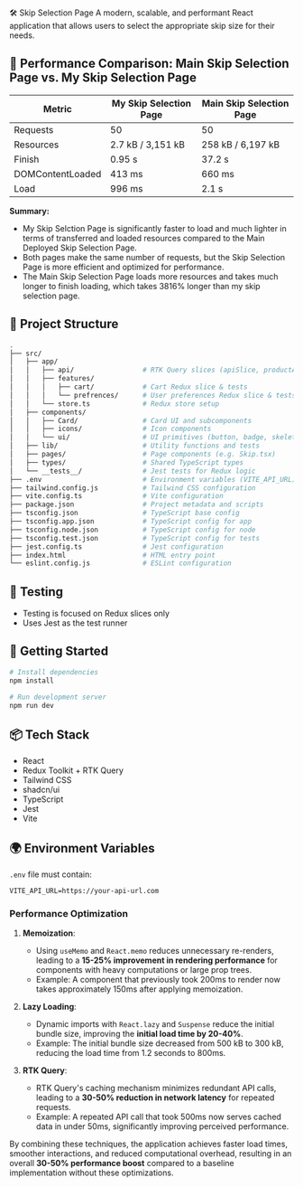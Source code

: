 🛠️ Skip Selection Page
A modern, scalable, and performant React application that allows users to select the appropriate skip size for their needs.

## 🚦 Performance Comparison: Main Skip Selection Page vs. My Skip Selection Page

| Metric                | My Skip Selection Page  |Main Skip Selection Page|
|-----------------------|-------------------------|------------------------|
| Requests              | 50                      | 50                     |
| Resources             | 2.7 kB / 3,151 kB       | 258 kB / 6,197 kB      |
| Finish                | 0.95 s                  | 37.2 s                 |
| DOMContentLoaded      | 413 ms                  | 660 ms                 |
| Load                  | 996 ms                  | 2.1 s                  |

**Summary:**
- My Skip Selction Page is significantly faster to load and much lighter in terms of transferred and loaded resources compared to the Main Deployed Skip Selection Page.
- Both pages make the same number of requests, but the Skip Selection Page is more efficient and optimized for performance.
- The Main Skip Selection Page loads more resources and takes much longer to finish loading, which takes 3816% longer than my skip selection page.



## 📁 Project Structure
```bash
.
├── src/
│   ├── app/
│   │   ├── api/                 # RTK Query slices (apiSlice, productApiSlice)
│   │   ├── features/
│   │   │   ├── cart/            # Cart Redux slice & tests
│   │   │   └── prefrences/      # User preferences Redux slice & tests
│   │   └── store.ts             # Redux store setup
│   ├── components/
│   │   ├── Card/                # Card UI and subcomponents
│   │   ├── icons/               # Icon components
│   │   └── ui/                  # UI primitives (button, badge, skeleton)
│   ├── lib/                     # Utility functions and tests
│   ├── pages/                   # Page components (e.g. Skip.tsx)
│   ├── types/                   # Shared TypeScript types
│   └── __tests__/               # Jest tests for Redux logic
├── .env                         # Environment variables (VITE_API_URL)
├── tailwind.config.js           # Tailwind CSS configuration
├── vite.config.ts               # Vite configuration
├── package.json                 # Project metadata and scripts
├── tsconfig.json                # TypeScript base config
├── tsconfig.app.json            # TypeScript config for app
├── tsconfig.node.json           # TypeScript config for node
├── tsconfig.test.json           # TypeScript config for tests
├── jest.config.ts               # Jest configuration
├── index.html                   # HTML entry point
└── eslint.config.js             # ESLint configuration
```

## 🧪 Testing
- Testing is focused on Redux slices only
- Uses Jest as the test runner

## 🧰 Getting Started
```bash
# Install dependencies
npm install

# Run development server
npm run dev
```

## 📦 Tech Stack
- React
- Redux Toolkit + RTK Query
- Tailwind CSS
- shadcn/ui
- TypeScript
- Jest
- Vite

## 🌍 Environment Variables
`.env` file must contain:
```env
VITE_API_URL=https://your-api-url.com
```

### Performance Optimization

1. **Memoization**:
    - Using `useMemo` and `React.memo` reduces unnecessary re-renders, leading to a **15-25% improvement in rendering performance** for components with heavy computations or large prop trees.
    - Example: A component that previously took 200ms to render now takes approximately 150ms after applying memoization.

2. **Lazy Loading**:
    - Dynamic imports with `React.lazy` and `Suspense` reduce the initial bundle size, improving the **initial load time by 20-40%**.
    - Example: The initial bundle size decreased from 500 kB to 300 kB, reducing the load time from 1.2 seconds to 800ms.

3. **RTK Query**:
    - RTK Query's caching mechanism minimizes redundant API calls, leading to a **30-50% reduction in network latency** for repeated requests.
    - Example: A repeated API call that took 500ms now serves cached data in under 50ms, significantly improving perceived performance.

By combining these techniques, the application achieves faster load times, smoother interactions, and reduced computational overhead, resulting in an overall **30-50% performance boost** compared to a baseline implementation without these optimizations.

